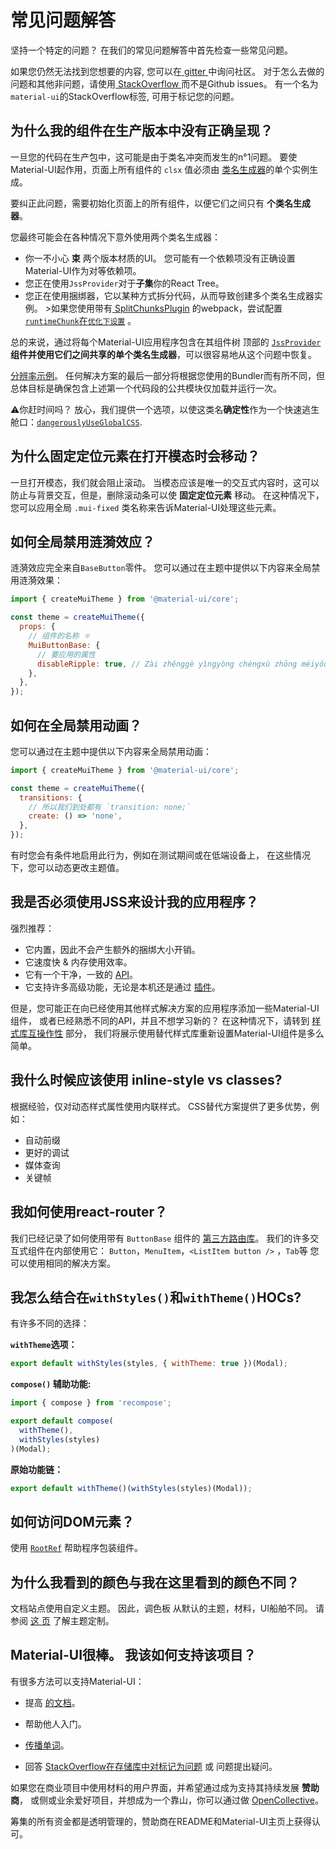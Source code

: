 # 常见问题解答

<p class="description">坚持一个特定的问题？ 在我们的常见问题解答中首先检查一些常见问题。</p>

如果您仍然无法找到您想要的内容, 您可以在[ gitter ](https://gitter.im/mui-org/material-ui)中询问社区。 对于怎么去做的问题和其他非问题，请使用[ StackOverflow ](https://stackoverflow.com/questions/tagged/material-ui)而不是Github issues。 有一个名为` material-ui `的StackOverflow标签, 可用于标记您的问题。

## 为什么我的组件在生产版本中没有正确呈现？

一旦您的代码在生产包中，这可能是由于类名冲突而发生的n°1问题。 要使Material-UI起作用，页面上所有组件的 `clsx` 值必须由 [类名生成器](/customization/css-in-js/#creategenerateclassname-options-class-name-generator)的单个实例生成。

要纠正此问题，需要初始化页面上的所有组件，以便它们之间只有 **个类名生成器**。

您最终可能会在各种情况下意外使用两个类名生成器：

- 你一不小心 **束** 两个版本材质的UI。 您可能有一个依赖项没有正确设置Material-UI作为对等依赖项。
- 您正在使用`JssProvider`对于**子集**你的React Tree。
- 您正在使用捆绑器，它以某种方式拆分代码，从而导致创建多个类名生成器实例。 >如果您使用带有[ SplitChunksPlugin](https://webpack.js.org/plugins/split-chunks-plugin/) 的webpack，尝试配置[ `runtimeChunk`在`优化下设置`](https://webpack.js.org/configuration/optimization/#optimization-runtimechunk) 。

总的来说，通过将每个Material-UI应用程序包含在其组件树 顶部的 [`JssProvider`](/customization/css-in-js/#jssprovider)**组件并使用它们之间共享的单个类名生成器**，可以很容易地从这个问题中恢复。

[分辨率示例](/customization/css-in-js/#jssprovider)。 任何解决方案的最后一部分将根据您使用的Bundler而有所不同，但总体目标是确保包含上述第一个代码段的公共模块仅加载并运行一次。

⚠️你赶时间吗？ 放心，我们提供一个选项，以使这类名**确定性**作为一个快速逃生舱口：[`dangerouslyUseGlobalCSS`](/customization/css-in-js/#global-css).

## 为什么固定定位元素在打开模态时会移动？

一旦打开模态，我们就会阻止滚动。 当模态应该是唯一的交互式内容时，这可以防止与背景交互，但是，删除滚动条可以使 **固定定位元素** 移动。 在这种情况下，您可以应用全局 `.mui-fixed` 类名称来告诉Material-UI处理这些元素。

## 如何全局禁用涟漪效应？

涟漪效应完全来自` BaseButton `零件。 您可以通过在主题中提供以下内容来全局禁用涟漪效果：

```js
import { createMuiTheme } from '@material-ui/core';

const theme = createMuiTheme({
  props: {
    // 组件的名称 ⚛️
    MuiButtonBase: {
      // 要应用的属性
      disableRipple: true, // Zài zhěnggè yìngyòng chéngxù zhōng méiyǒu gèng duō de liányī
    },
  },
});
```

## 如何在全局禁用动画？

您可以通过在主题中提供以下内容来全局禁用动画：

```js
import { createMuiTheme } from '@material-ui/core';

const theme = createMuiTheme({
  transitions: {
    // 所以我们到处都有 `transition: none;`
    create: () => 'none',
  },
});
```

有时您会有条件地启用此行为，例如在测试期间或在低端设备上， 在这些情况下，您可以动态更改主题值。

## 我是否必须使用JSS来设计我的应用程序？

强烈推荐：

- 它内置，因此不会产生额外的捆绑大小开销。
- 它速度快 & 内存使用效率。
- 它有一个干净，一致的 [API](https://cssinjs.org/json-api/)。
- 它支持许多高级功能，无论是本机还是通过 [插件](https://cssinjs.org/plugins/)。

但是，您可能正在向已经使用其他样式解决方案的应用程序添加一些Material-UI组件， 或者已经熟悉不同的API，并且不想学习新的？ 在这种情况下，请转到 [样式库互操作性](/guides/interoperability/) 部分， 我们将展示使用替代样式库重新设置Material-UI组件是多么简单。

## 我什么时候应该使用 inline-style vs classes?

根据经验，仅对动态样式属性使用内联样式。 CSS替代方案提供了更多优势，例如：

- 自动前缀
- 更好的调试
- 媒体查询
- 关键帧

## 我如何使用react-router？

我们已经记录了如何使用带有 `ButtonBase` 组件的 [第三方路由库](/demos/buttons/#third-party-routing-library)。 我们的许多交互式组件在内部使用它： `Button`，`MenuItem`，`<ListItem button />` ，`Tab`等 您可以使用相同的解决方案。

## 我怎么结合在`withStyles()`和`withTheme()`HOCs?

有许多不同的选择：

**`withTheme`选项：**

```js
export default withStyles(styles, { withTheme: true })(Modal);
```

**`compose()` 辅助功能:**

```js
import { compose } from 'recompose';

export default compose(
  withTheme(),
  withStyles(styles)
)(Modal);
```

**原始功能链：**

```js
export default withTheme()(withStyles(styles)(Modal));
```

## 如何访问DOM元素？

使用 [`RootRef`](/api/root-ref/) 帮助程序包装组件。

## 为什么我看到的颜色与我在这里看到的颜色不同？

文档站点使用自定义主题。 因此，调色板 从默认的主题，材料，UI船舶不同。 请参阅 [这 页](/customization/themes/) 了解主题定制。

## Material-UI很棒。 我该如何支持该项目？

有很多方法可以支持Material-UI：

- 提高 [的文档](https://github.com/mui-org/material-ui/tree/master/docs)。
- 帮助他人入门。
- [传播单词](https://twitter.com/MaterialUI)。
- 回答 [StackOverflow在存储库中对标记为问题](https://stackoverflow.com/questions/tagged/material-ui) </a> 或 问题提出疑问。</li> </ul>

    如果您在商业项目中使用材料的用户界面，并希望通过成为支持其持续发展 **赞助商**， 或侧或业余爱好项目，并想成为一个靠山，你可以通过做 [OpenCollective](https://opencollective.com/material-ui)。

    筹集的所有资金都是透明管理的，赞助商在README和Material-UI主页上获得认可。
